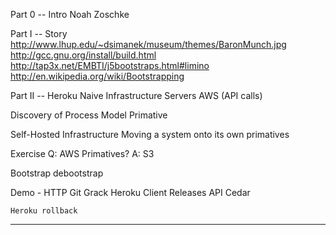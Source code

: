 Part 0  -- Intro
  Noah Zoschke

Part I  -- Story
  http://www.lhup.edu/~dsimanek/museum/themes/BaronMunch.jpg
  http://gcc.gnu.org/install/build.html
  http://tap3x.net/EMBTI/j5bootstraps.html#limino
  http://en.wikipedia.org/wiki/Bootstrapping

Part II -- Heroku
  Naive Infrastructure
    Servers
    AWS (API calls)

  Discovery of Process Model
    Primative

  Self-Hosted Infrastructure
    Moving a system onto its own primatives

  Exercise
    Q: AWS Primatives?
    A: S3

  Bootstrap
    debootstrap

  Demo - HTTP Git
    Grack
    Heroku Client
    Releases API
    Cedar

    Heroku rollback

  ----

  